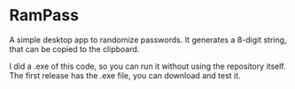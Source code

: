 # RamPass

A simple desktop app to randomize passwords. It generates a 8-digit string, that can be copied to the clipboard.

I did a .exe of this code, so you can run it without using the repository itself. The first release has the .exe file, you can download and test it.

